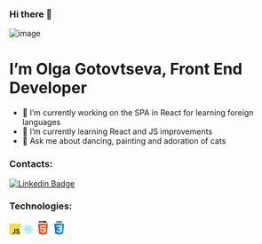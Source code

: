 ### Hi there 👋

![image](https://github.com/G-o-T/G-o-T/assets/95774476/e9973427-9a44-430b-ac4b-b1390b79ff83)

# I’m Olga Gotovtseva, Front End Developer

- 🔭 I’m currently working on the SPA in React for learning foreign languages
- 🌱 I’m currently learning React and JS improvements
- 💬 Ask me about dancing, painting and adoration of cats


### Contacts:
[![Linkedin Badge](https://img.shields.io/badge/-ereburg-yellow?style=flat-square&logo=Linkedin&color=blue&link=https://www.linkedin.com/in/gotovtseva/)](https://www.linkedin.com/in/gotovtseva/)

### Technologies:
<code><img height="20" src="https://raw.githubusercontent.com/github/explore/80688e429a7d4ef2fca1e82350fe8e3517d3494d/topics/javascript/javascript.png"></code>
<code><img height="20" src="https://raw.githubusercontent.com/github/explore/80688e429a7d4ef2fca1e82350fe8e3517d3494d/topics/react/react.png"></code>
<code><img height="25" src="https://raw.githubusercontent.com/github/explore/80688e429a7d4ef2fca1e82350fe8e3517d3494d/topics/html/html.png"></code>
<code><img height="25" src="https://raw.githubusercontent.com/github/explore/80688e429a7d4ef2fca1e82350fe8e3517d3494d/topics/css/css.png"></code>
